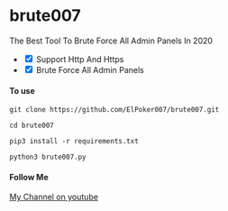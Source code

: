 # brute007
The Best Tool To Brute Force All Admin Panels In 2020
<ul class="contains-task-list">
<li class="task-list-item"><input id="" class="task-list-item-checkbox" checked="checked" type="checkbox" /> Support Http And Https</li>
<li class="task-list-item"><input id="" class="task-list-item-checkbox" checked="checked" type="checkbox" /> Brute Force All Admin Panels</li>
</ul>

<h4>To use</h4>
<p><code>git clone https://github.com/ElPoker007/brute007.git</code></p>
<p><code>cd brute007</code></p>
<p><code>pip3 install -r requirements.txt</code></p>
<p><code>python3 brute007.py</code></p>

<h4>Follow Me</h4>

<a href="https://www.youtube.com/channel/UCkmU73jmY7TFUEYF0OGMQFQ">My Channel on youtube</a>
